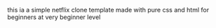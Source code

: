 this ia a simple netflix clone template made with pure css and html for beginners at very beginner level 
